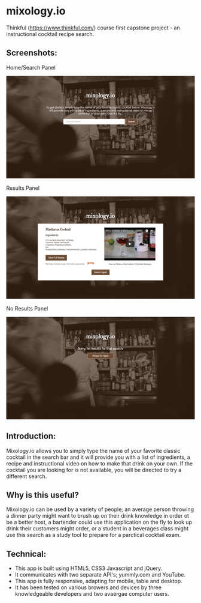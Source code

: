 # mixology.io

Thinkful (https://www.thinkful.com/) course first capstone project - an instructional cocktail recipe search.

## Screenshots:

Home/Search Panel

![alt text](https://raw.githubusercontent.com/colleensaltarelli/mixology.io/master/images/home-search-panel.png "home search panel")

Results Panel

![alt text](https://raw.githubusercontent.com/colleensaltarelli/mixology.io/master/images/results-panel.png "results panel")

No Results Panel

![alt text](https://raw.githubusercontent.com/colleensaltarelli/mixology.io/master/images/no-results-panel.png "no results panel")


## Introduction:

Mixology.io allows you to simply type the name of your favorite classic cocktail in the search bar and it will provide you with a list of ingredients, a recipe and instructional video on how to make that drink on your own. If the cocktail you are looking for is not available, you will be directed to try a different search.

## Why is this useful?

Mixology.io can be used by a variety of people; an average person throwing a dinner party might want to brush up on their drink knowledge in order ot be a better host, a bartender could use this application on the fly to look up drink their customers might order, or a student in a beverages class might use this search as a study tool to prepare for a parctical cocktail exam.

## Technical: 

* This app is built using HTML5, CSS3 Javascript and jQuery. 
* It communicates with two separate API's; yummly.com and YouTube.
* This app is fully responsive, adapting for mobile, table and desktop.
* It has been tested on various browers and devices by three knowledgeable developers and two avaergae computer users.